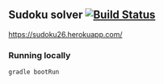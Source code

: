 Sudoku solver [![Build Status](https://travis-ci.org/vanphuong12a2/sudoku-solver.svg?branch=master)](https://travis-ci.org/vanphuong12a2)
---
https://sudoku26.herokuapp.com/


### Running locally
`gradle bootRun`
